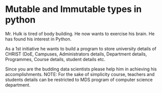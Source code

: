 # Mutable and Immutable types in python


Mr. Hulk is tired of body building. He now wants to exercise his brain. He has found his interest in Python. 


As a 1st initiative he wants to build a program to store university details of CHRIST (DoE, Campuses, Administrators details, Department details, Programmes, Course details, student details etc. 

Since you are the budding data scientists please help him in achieving his accomplishments. 
NOTE: For the sake of simplicity course, teachers and students details can be restricted to MDS program of computer science department.
